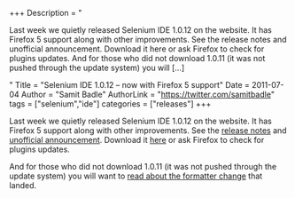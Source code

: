 +++
Description = "<p>Last week we quietly released Selenium IDE 1.0.12 on the website. It has Firefox 5 support along with other improvements. See the release notes and unofficial announcement. Download it here or ask Firefox to check for plugins updates. And for those who did not download 1.0.11 (it was not pushed through the update system) you will […]</p>"
Title = "Selenium IDE 1.0.12 – now with Firefox 5 support"
Date = 2011-07-04
Author = "Samit Badle"
AuthorLink = "https://twitter.com/samitbadle"
tags = ["selenium","ide"]
categories = ["releases"]
+++

<p>Last week we quietly released Selenium IDE 1.0.12 on the website. It has Firefox 5 support along with other improvements. See the <a href="http://code.google.com/p/selenium/wiki/SeIDEReleaseNotes">release notes</a> and <a href="http://blog.reallysimplethoughts.com/2011/06/23/selenium-ide-v1-0-12-is-now-here/">unofficial announcement</a>. Download it <a href="http://seleniumhq.org/download/">here</a> or ask Firefox to check for plugins updates.</p>
<p>And for those who did not download 1.0.11 (it was not pushed through the update system) you will want to <a href="http://blog.reallysimplethoughts.com/2011/06/10/does-selenium-ide-v1-0-11-support-changing-formats/">read about the formatter change</a> that landed. </p>

